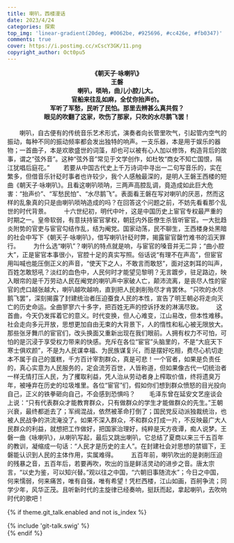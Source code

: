 ```yaml
---
title: 喇叭，西楼漫话
date: 2023/4/24
categories: 探索
top_img: 'linear-gradient(20deg, #0062be, #925696, #cc426e, #fb0347)'
comments: true
cover: https://i.postimg.cc/xCscY3GK/11.png
copyright_author: Oct0pu5
---
```

<center><b>
《朝天子·咏喇叭》<br>
王磐<br>
喇叭，唢呐，曲儿小腔儿大。<br>
官船来往乱如麻，全仗你抬声价。<br>
军听了军愁，民听了民怕。那里去辨甚么真共假？<br>
眼见的吹翻了这家，吹伤了那家，只吹的水尽鹅飞罢！<br>
</center></b>
<br>
&ensp;&ensp;&ensp;&ensp;喇叭，自古便有的传统音乐艺术形式，演奏者向长管里吹气，引起管内空气的振动，每种不同的振动频率都会发出独特的响声。一支乐器，本是用于娱乐的器物；一首曲子，本是欢歌盛世的词藻，却也可以被有心人加以修饰，构造背后的故事，谓之“弦外音”。这种“弦外音”常见于文学创作，如杜牧“商女不知亡国恨，隔江犹唱后庭花。”
&ensp;&ensp;&ensp;&ensp;若要从中国古代史上千万诗词中寻出一二句写音乐的，实在繁多，但借音乐针砭时事者也许较少，我个人感触最深的，是明人王磐王西楼的短曲《朝天子·咏喇叭》。且看这喇叭唢呐，三两声高腔乱调，竟造成如此巨大危害：“抬声价”、“军愁民怕”、“水尽鹅飞”。表面看王磐在写对喇叭的厌恶，然而这样的乱象真的只是由喇叭唢呐造成的吗？在回答这个问题之前，不妨先看看那个乱世的时代背景。
&ensp;&ensp;&ensp;&ensp;十六世纪初，明代中叶，这是中国历史上宦官专权最严重的时期之一。皇帝软弱，有意扶持宦官掌权，朝廷内外臣僚生杀皆听宦官。一大批趋炎附势的官吏与宦官勾结作乱，结为阉党。国家动荡，民不聊生，王西楼身处黑暗的社会中写下《朝天子·咏喇叭》，借写喇叭针砭时弊，揭露宦官罄竹难书的滔天罪行。
&ensp;&ensp;&ensp;&ensp;为什么选“喇叭”？喇叭的特点就是响，与宦官的嗓音并无二异；“曲小腔大”，正是宦官本事很小，官腔十足的真实写照。俗话说“有理不在声高”，但宦官用叫喊也能压倒正义的声音，“使天下之人，不敢言而敢怒”，面对这刺耳的叫声，百姓怎敢怒吼？淡红的血色中，人民何时才能望见黎明？无言踱步，驻足路边，映入眼帘的是千万劳动人民在阉党的喇叭声中家破人亡，颠沛流离，是丧尽人性的宦官的虎口越张越大，喇叭越吹越响，直到把人民剥削殆尽才肯罢休。“只吹的水尽鹅飞罢”，深刻揭露了封建统治者压迫蚕食人民的本性，宣告了明王朝必将走向灭亡的历史命运。全曲寥寥六十多字，把百姓无声的控诉抒发的淋漓尽致。
&ensp;&ensp;&ensp;&ensp;这首曲，今天仍发挥着它的意义。时代变换，但人心难变，江山易改，但本性难移。社会走向多元开放，思想更加自由无束的大背景下，人的惰性和私心被无限放大。那些张牙舞爪的宦官们，改头换面又重新出现在我们眼前。人拥有权力不可怕，可怕的是沉浸于享受权力带来的快感。充斥在各位“宦官”头脑里的，不是“大庇天下寒士俱欢颜”，不是为人民谋幸福、为民族谋复兴，而是摆好吃相，费尽心机切走本不属于自己的蛋糕，千方百计宰割群众，真是可悲！一个官者，如果是负责任的，真心实意为人民服务的，定会流芳百世，人皆称道，但如果像古代一切统治者一样无情打压人民，为了攫取利益，凭人治从劳动者身上榨取价值，终将遗臭万年，被唾弃在历史的垃圾堆里。各位“宦官”们，假如你们想到群众愤怒的目光投向自己，正义的铁拳砸向自己，不会感到恐惧吗？
&ensp;&ensp;&ensp;&ensp;毛泽东曾在延安文艺座谈会上说：“只有代表群众才能教育群众，只有做群众的学生才能做群众的先生。”王朝兴衰，最终都逝去了；军阀混战，依然被革命打倒了；国民党反动派独裁统治，也被人民战争的洪流淹没了。如果不深入群众，不和群众打成一片，不反映最广大人民群众的利益，就想把工作做好，把国家治理好，纯粹是天方夜谭，痴人说梦。王磐一曲《咏喇叭》，从喇叭写起，最后又跳出喇叭，它总结了夏商以来三千五百年的教训，凝缩成一句话：“人民才是历史的主人”。在封建社会对思想的禁锢下，王磐能认识到人民的主体作用，实属难得。
&ensp;&ensp;&ensp;&ensp;五百年前，喇叭吹出的是剥削压迫的残暴之音，五百年后，若要再吹，吹出的当是鲜活灵动的进步之音。唐太宗言，“以史为鉴，可以知兴替。”观以往之中国，“六朝旧事随流水”；今日之中国，何来懦弱，何来痛苦，唯有自强，唯有希望！凭栏西楼，江山如画，百舸争流；同学少年，风华正茂。且听新时代的主旋律已经奏响，挺跃而起，拿起喇叭，去吹响时代的歌吧！

{% if theme.git_talk.enabled and not is_index %}  
<div>{% include 'git-talk.swig' %}</div>  
{% endif %}